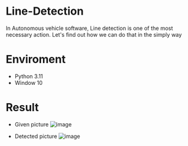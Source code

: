 # Line-Detection
In Autonomous vehicle software, Line detection is one of the most necessary action. Let's find out how we can do that in the simply way

# Enviroment
- Python 3.11
- Window 10

# Result
- Given picture
![image](https://user-images.githubusercontent.com/97996855/222064152-a753fe6e-6442-40da-acf8-5c01f7f44e69.png)

- Detected picture
![image](https://user-images.githubusercontent.com/97996855/222064207-2605ce4f-15ec-49a4-8f2e-55bfa44bfba7.png)
